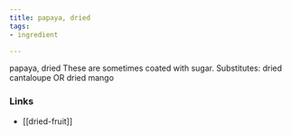 ```yaml
---
title: papaya, dried
tags:
- ingredient

---
```

papaya, dried These are sometimes coated with sugar. Substitutes: dried cantaloupe OR dried mango

### Links

* [[dried-fruit]]
